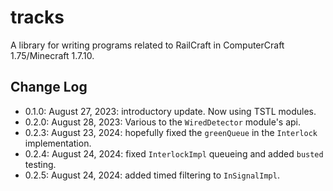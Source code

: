 # tracks

A library for writing programs related to RailCraft in ComputerCraft 1.75/Minecraft 1.7.10.

## Change Log

-   0.1.0: August 27, 2023: introductory update. Now using TSTL modules.
-   0.2.0: August 28, 2023: Various to the `WiredDetector` module's api.
-   0.2.3: August 23, 2024: hopefully fixed the `greenQueue` in the `Interlock` implementation.
-   0.2.4: August 24, 2024: fixed `InterlockImpl` queueing and added `busted` testing.
-   0.2.5: August 24, 2024: added timed filtering to `InSignalImpl`.
